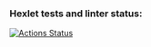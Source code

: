 ### Hexlet tests and linter status:
[![Actions Status](https://github.com/evgeniyworkbel/frontend-project-12/workflows/hexlet-check/badge.svg)](https://github.com/evgeniyworkbel/frontend-project-12/actions)